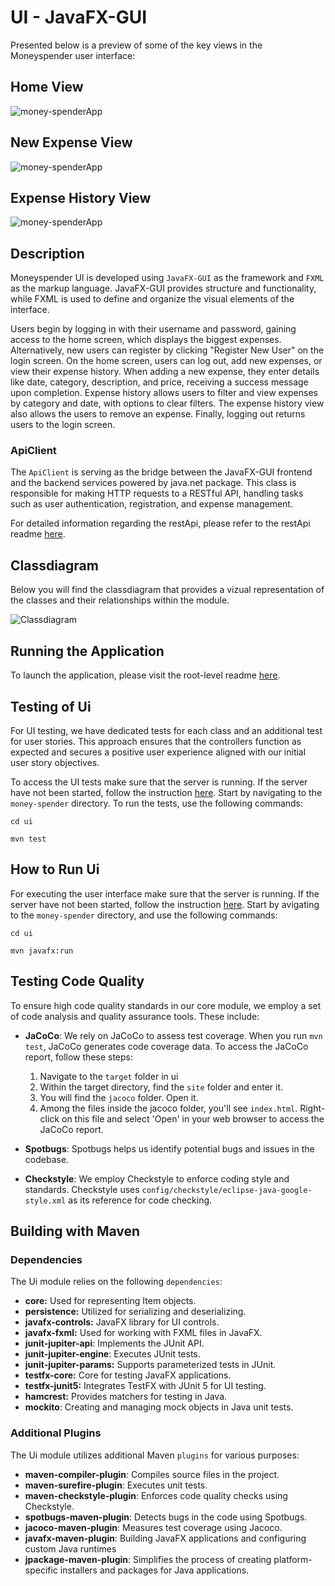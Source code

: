 # UI - JavaFX-GUI

Presented below is a preview of some of the key views in the Moneyspender user interface:

## Home View

![money-spenderApp](../../docs/resources/HomeView.png)

## New Expense View

![money-spenderApp](../../docs/resources/NewExpenseView.png)

## Expense History View

![money-spenderApp](../../docs/resources/ExpenseHistoryView.png)

## Description

Moneyspender UI is developed using `JavaFX-GUI` as the framework and `FXML` as the markup language. JavaFX-GUI provides structure and functionality, while FXML is used to define and organize the visual elements of the interface.  

 Users begin by logging in with their username and password, gaining access to the home screen, which displays the biggest expenses. Alternatively, new users can register by clicking "Register New User" on the login screen. On the home screen, users can log out, add new expenses, or view their expense history. When adding a new expense, they enter details like date, category, description, and price, receiving a success message upon completion. Expense history allows users to filter and view expenses by category and date, with options to clear filters. The expense history view also allows the users to remove an expense. Finally, logging out returns users to the login screen.

### ApiClient

The `ApiClient` is serving as the bridge between the JavaFX-GUI frontend and the backend services powered by java.net package. This class is responsible for making HTTP requests to a RESTful API, handling tasks such as user authentication, registration, and expense management.

For detailed information regarding the restApi, please refer to the restApi readme [here](../restapi/readme.md).

## Classdiagram

Below you will find the classdiagram that provides a vizual representation of the classes and their relationships within the module.

![Classdiagram](../../docs/diagrams/ClassDiagramUi.png)

## Running the Application

To launch the application, please visit the root-level readme [here](../../readme.md#running-the-project-with-eclipse-che).

## Testing of Ui

 For UI testing, we have dedicated tests for each class and an additional test for user stories. This approach ensures that the controllers function as expected and secures a positive user experience aligned with our initial user story objectives.

 To access the UI tests make sure that the server is running. If the server have not been started, follow the instruction [here](../../readme.md#running-the-project-with-eclipse-che). Start by navigating to the `money-spender` directory. To run the tests, use the following commands:

```shell
cd ui
```

```shell
mvn test
```

## How to Run Ui

For executing the user interface make sure that the server is running. If the server have not been started, follow the instruction [here](../../readme.md#running-the-project-with-eclipse-che). Start by avigating to the `money-spender` directory, and use the following commands:

```shell
cd ui
```

```shell
mvn javafx:run
```

## Testing Code Quality

To ensure high code quality standards in our core module, we employ a set of code analysis and quality assurance tools. These include:

- **JaCoCo**: We rely on JaCoCo to assess test coverage. When you run `mvn test`, JaCoCo generates code coverage data. To access the JaCoCo report, follow these steps:

    1. Navigate to the `target` folder in ui
    2. Within the target directory, find the `site` folder and enter it.
    3. You will find the `jacoco` folder. Open it.
    4. Among the files inside the jacoco folder, you'll see `index.html`. Right-click on this file and select 'Open' in your web browser to access the JaCoCo report.

- **Spotbugs**: Spotbugs helps us identify potential bugs and issues in the codebase.

- **Checkstyle**: We employ Checkstyle to enforce coding style and standards. Checkstyle uses `config/checkstyle/eclipse-java-google-style.xml` as its reference for code checking.

## Building with Maven

### Dependencies

The Ui module relies on the following `dependencies`:

- **core:** Used for representing Item objects.
- **persistence:** Utilized for serializing and deserializing.
- **javafx-controls:** JavaFX library for UI controls.
- **javafx-fxml:** Used for working with FXML files in JavaFX.
- **junit-jupiter-api**: Implements the JUnit API.
- **junit-jupiter-engine**: Executes JUnit tests.
- **junit-jupiter-params:** Supports parameterized tests in JUnit.
- **testfx-core:** Core for testing JavaFX applications.
- **testfx-junit5:** Integrates TestFX with JUnit 5 for UI testing.
- **hamcrest:** Provides matchers for testing in Java.
- **mockito**: Creating and managing mock objects in Java unit tests.

### Additional Plugins

The Ui module utilizes additional Maven `plugins` for various purposes:

- **maven-compiler-plugin**: Compiles source files in the project.
- **maven-surefire-plugin**: Executes unit tests.
- **maven-checkstyle-plugin**: Enforces code quality checks using Checkstyle.
- **spotbugs-maven-plugin**: Detects bugs in the code using Spotbugs.
- **jacoco-maven-plugin**: Measures test coverage using Jacoco.
- **javafx-maven-plugin**: Building JavaFX applications and configuring custom Java runtimes
- **jpackage-maven-plugin**: Simplifies the process of creating platform-specific installers and packages for Java applications.
